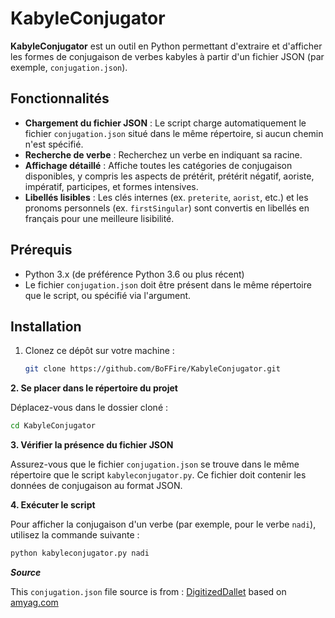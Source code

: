 # KabyleConjugator

**KabyleConjugator** est un outil en Python permettant d'extraire et d'afficher les formes de conjugaison de verbes kabyles à partir d'un fichier JSON (par exemple, `conjugation.json`).

## Fonctionnalités

- **Chargement du fichier JSON** : Le script charge automatiquement le fichier `conjugation.json` situé dans le même répertoire, si aucun chemin n'est spécifié.
- **Recherche de verbe** : Recherchez un verbe en indiquant sa racine.
- **Affichage détaillé** : Affiche toutes les catégories de conjugaison disponibles, y compris les aspects de prétérit, prétérit négatif, aoriste, impératif, participes, et formes intensives.
- **Libellés lisibles** : Les clés internes (ex. `preterite`, `aorist`, etc.) et les pronoms personnels (ex. `firstSingular`) sont convertis en libellés en français pour une meilleure lisibilité.

## Prérequis

- Python 3.x (de préférence Python 3.6 ou plus récent)
- Le fichier `conjugation.json` doit être présent dans le même répertoire que le script, ou spécifié via l'argument.

## Installation

1. Clonez ce dépôt sur votre machine :

   ```bash
   git clone https://github.com/BoFFire/KabyleConjugator.git


**2. Se placer dans le répertoire du projet**

Déplacez-vous dans le dossier cloné :

```bash
cd KabyleConjugator
```

**3. Vérifier la présence du fichier JSON**

Assurez-vous que le fichier `conjugation.json` se trouve dans le même répertoire que le script `kabyleconjugator.py`. Ce fichier doit contenir les données de conjugaison au format JSON.

**4. Exécuter le script**

Pour afficher la conjugaison d'un verbe (par exemple, pour le verbe `nadi`), utilisez la commande suivante :

```bash 
python kabyleconjugator.py nadi
```

***Source***

This `conjugation.json` file source is from : [DigitizedDallet](https://github.com/sferhah/DigitizedDallet) based on [amyag.com](https://www.amyag.com/)
